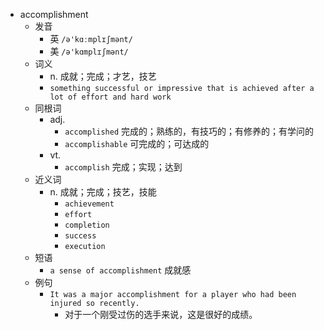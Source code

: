 - accomplishment
  - 发音
    - 英 `/ə'kɑːmplɪʃmənt/`
    - 美 `/ə'kɑmplɪʃmənt/`
  - 词义
    - n. 成就；完成；才艺，技艺
    - `something successful or impressive that is achieved after a lot of effort and hard work`
  - 同根词
    - adj.
      - `accomplished` 完成的；熟练的，有技巧的；有修养的；有学问的
      - `accomplishable` 可完成的；可达成的
    - vt.
      - `accomplish` 完成；实现；达到
  - 近义词
    - n. 成就；完成；技艺，技能
      - `achievement`
      - `effort`
      - `completion`
      - `success`
      - `execution`
  - 短语
    - `a sense of accomplishment` 成就感 
  - 例句
    - `It was a major accomplishment for a player who had been injured so recently.`
      - 对于一个刚受过伤的选手来说，这是很好的成绩。

